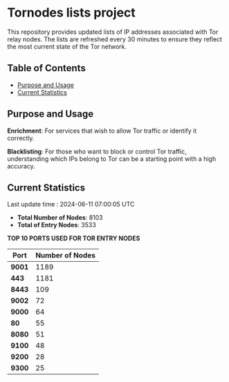 # Tornodes lists project

This repository provides updated lists of IP addresses associated with Tor relay nodes. The lists are refreshed every 30 minutes to ensure they reflect the most current state of the Tor network.

## Table of Contents

- [Purpose and Usage](#purpose-and-usage)
- [Current Statistics](#current-statistics)


## Purpose and Usage

**Enrichment**: For services that wish to allow Tor traffic or identify it correctly.

**Blacklisting**: For those who want to block or control Tor traffic, understanding which IPs belong to Tor can be a starting point with a high accuracy.

## Current Statistics

Last update time : 2024-06-11 07:00:05 UTC

- **Total Number of Nodes**: 8103
- **Total of Entry Nodes**: 3533

**TOP 10 PORTS USED FOR TOR ENTRY NODES**

| **Port** | **Number of Nodes** |
|------|-----------------|
| **9001**   | 1189  |
| **443**   | 1181  |
| **8443**   | 109  |
| **9002**   | 72  |
| **9000**   | 64  |
| **80**   | 55  |
| **8080**   | 51  |
| **9100**   | 48  |
| **9200**   | 28  |
| **9300**   | 25  |

